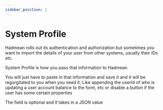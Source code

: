 ```yaml
---
sidebar_position: 2
---
```


# System Profile

Hadmean rolls out its authentication and authorization but sometimes you want to import the details of your user from other systems, usually their IDs etc.

System Profile is how you pass that information to Hadmean

You will just have to paste in that information and save it and it will be regurgitated to you when you need it, Like appending the userId of who is updating a user account balance to the form, etc or disable a button if the user has some certain properties

The field is optional and it takes in a JSON value